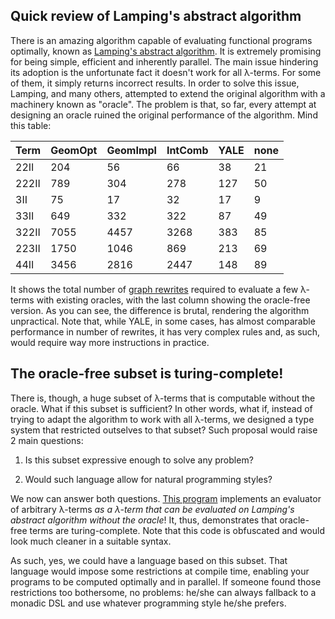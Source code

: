 ## Quick review of Lamping's abstract algorithm

There is an amazing algorithm capable of evaluating functional programs optimally, known as [Lamping's abstract algorithm](https://github.com/maiavictor/abstract-algorithm). It is extremely promising for being simple, efficient and inherently parallel. The main issue hindering its adoption is the unfortunate fact it doesn't work for all λ-terms. For some of them, it simply returns incorrect results. In order to solve this issue, Lamping, and many others, attempted to extend the original algorithm with a machinery known as "oracle". The problem is that, so far, every attempt at designing an oracle ruined the original performance of the algorithm. Mind this table:

Term | GeomOpt | GeomImpl | IntComb | YALE | none
 -- | --- | --- | --- | --- | ---
 22II | 204 | 56 | 66 | 38 | 21
222II | 789 | 304 | 278 | 127 | 50
3II | 75 | 17 | 32 | 17 | 9
 33II | 649 | 332 | 322 | 87 | 49
322II | 7055 | 4457 | 3268 | 383 | 85
223II | 1750 | 1046 | 869 | 213 | 69
 44II | 3456 | 2816 | 2447 | 148 | 89

It shows the total number of [graph rewrites](https://github.com/MaiaVictor/abstract-algorithm/blob/master/images/combinators_rules.png?raw=true) required to evaluate a few λ-terms with existing oracles, with the last column showing the oracle-free version. As you can see, the difference is brutal, rendering the algorithm unpractical. Note that, while YALE, in some cases, has almost comparable performance in number of rewrites, it has very complex rules and, as such, would require way more instructions in practice.

## The oracle-free subset is turing-complete!

There is, though, a huge subset of λ-terms that is computable without the oracle. What if this subset is sufficient? In other words, what if, instead of trying to adapt the algorithm to work with all λ-terms, we designed a type system that restricted outselves to that subset? Such proposal would raise 2 main questions:

1. Is this subset expressive enough to solve any problem?

2. Would such language allow for natural programming styles?

We now can answer both questions. [This program](https://github.com/MaiaVictor/abstract-algorithm/blob/master/demos/lambda-calculus.js) implements an evaluator of arbitrary λ-terms *as a λ-term that can be evaluated on Lamping's abstract algorithm without the oracle*! It, thus, demonstrates that oracle-free terms are turing-complete. Note that this code is obfuscated and would look much cleaner in a suitable syntax.

As such, yes, we could have a language based on this subset. That language would impose some restrictions at compile time, enabling your programs to be computed optimally and in parallel. If someone found those restrictions too bothersome, no problems: he/she can always fallback to a monadic DSL and use whatever programming style he/she prefers.
